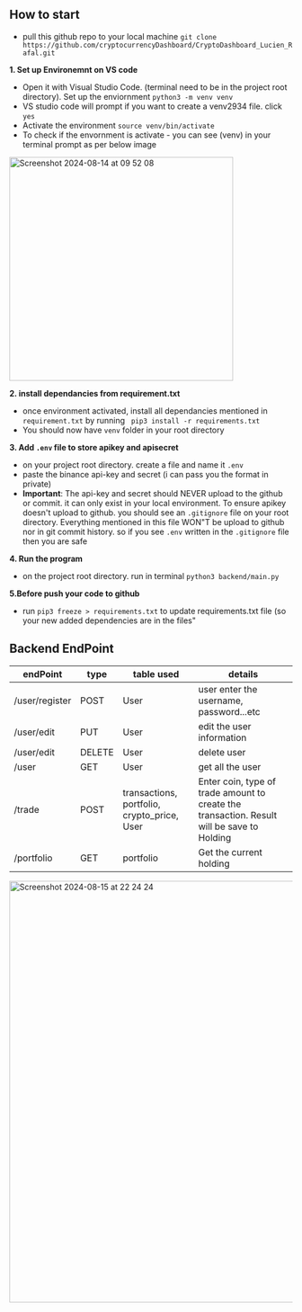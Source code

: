 ## How to start 

-  pull this github repo to your local machine `git clone https://github.com/cryptocurrencyDashboard/CryptoDashboard_Lucien_Rafal.git`
   
**1. Set up Environemnt on VS code**
-  Open it with Visual Studio Code. (terminal need to be in the project root directory).  Set up the enviornment `python3 -m venv venv`
-  VS studio code will prompt if you want to create a venv2934 file. click `yes`
-  Activate the environment `source venv/bin/activate`
- To check if the envornment is activate - you can see (venv) in your terminal prompt as per below image
<img width="398" alt="Screenshot 2024-08-14 at 09 52 08" src="https://github.com/user-attachments/assets/6e66d5b0-8fc1-4a79-8fb7-bf3634492a0b">

**2. install dependancies from requirement.txt**
- once environment activated, install all dependancies mentioned in `requirement.txt` by running ` pip3 install -r requirements.txt`
- You should now have `venv` folder in your root directory

**3. Add `.env` file to store apikey and apisecret**
- on your project root directory. create a file and name it `.env`
- paste the binance api-key and secret (i can pass you the format in private)
- **Important**: The api-key and secret should NEVER upload to the github or commit. it can only exist in your local environment.  To ensure apikey doesn't upload to github. you should see an `.gitignore` file on your root directory.  Everything mentioned in this file WON"T be upload to github nor in git commit history.  so if you see `.env` written in the `.gitignore` file then you are safe 

**4. Run the program**
- on the project root directory. run in terminal `python3 backend/main.py`

**5.Before push your code to github**
- run `pip3 freeze > requirements.txt` to update requirements.txt file (so your new added dependencies are in the files"


## Backend EndPoint


| endPoint       | type   | table used                         | details                                                                                    |
| -------------- | ------ | ---------------------------------- | ------------------------------------------------------------------------------------------ |
| /user/register | POST   | User                               | user enter the username, password...etc                                                    |
| /user/edit     | PUT    | User                               | edit the user information                                                                  |
| /user/edit     | DELETE | User                               | delete user                                                                                |
| /user          | GET    | User                               | get all the user                                                                           |
| /trade         | POST   | transactions, portfolio, crypto_price, User | Enter coin, type of trade amount to create the transaction. Result will be save to Holding |
| /portfolio     | GET    | portfolio                            | Get the current holding                                                                    |



<img width="750" alt="Screenshot 2024-08-15 at 22 24 24" src="https://github.com/user-attachments/assets/feec6d6e-1062-4030-ac70-d8b5495a9d12">


